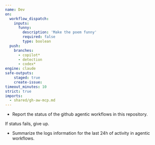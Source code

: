 ```yaml
---
name: Dev
on: 
  workflow_dispatch:
    inputs:
      funny:
        description: 'Make the poem funny'
        required: false
        type: boolean
  push:
    branches:
      - copilot*
      - detection
      - codex*
engine: claude
safe-outputs:
    staged: true
    create-issue:
timeout_minutes: 10
strict: true
imports:
  - shared/gh-aw-mcp.md
---
```


- Report the status of the github agentic workflows in this repository.

If status fails, give up.

- Summarize the logs information for the last 24h of activity in agentic workflows.